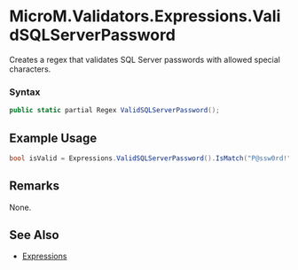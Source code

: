 # MicroM.Validators.Expressions.ValidSQLServerPassword
Creates a regex that validates SQL Server passwords with allowed special characters.

### Syntax
```csharp
public static partial Regex ValidSQLServerPassword();
```

## Example Usage
```csharp
bool isValid = Expressions.ValidSQLServerPassword().IsMatch("P@ssw0rd!");
```
## Remarks
None.

## See Also
- [Expressions](../index.md)

